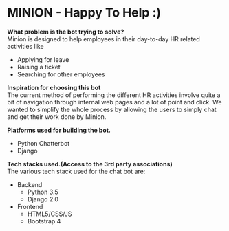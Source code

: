 # MINION - Happy To Help :)

**What problem is the bot trying to solve?** <br>
Minion is designed to help employees in their day-to-day HR related activities like
* Applying for leave
* Raising a ticket
* Searching for other employees

**Inspiration for choosing this bot** <br>
The current method of performing the different HR activities involve quite a bit of navigation through internal web pages and a lot of point and click. We wanted to simplify the whole process by allowing the users to simply chat and get their work done by Minion.

**Platforms used for building the bot.** <br>
* Python Chatterbot
* Django

**Tech stacks used.(Access to the 3rd party associations)** <br>
The various tech stack used for the chat bot are:
* Backend
    * Python 3.5
    * Django 2.0
* Frontend
    * HTML5/CSS/JS
    * Bootstrap 4
